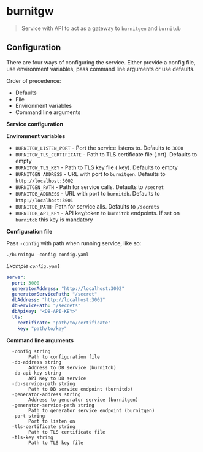 # burnitgw

> Service with API to act as a gateway to `burnitgen` and `burnitdb`

## Configuration

There are four ways of configuring the service. Either provide a config file, use environment variables, pass command line arguments or use defaults.

Order of precedence:

* Defaults
* File
* Environment variables
* Command line arguments

**Service configuration**

**Environment variables**

* `BURNITGW_LISTEN_PORT` - Port the service listens to. Defaults to `3000`
* `BURNITGW_TLS_CERTIFICATE` - Path to TLS certificate file (.crt). Defaults to empty
* `BURNITGW_TLS_KEY` - Path to TLS key file (.key). Defaults to empty
* `BURNITGEN_ADDRESS` - URL with port to `burnitgen`. Defaults to `http://localhost:3002`
* `BURNITGEN_PATH` - Path for service calls. Defaults to `/secret`
* `BURNITDB_ADDRESS` - URL with port to `burnitdb`. Defaults to `http://localhost:3001`
* `BURNITDB_PATH`- Path for service alls. Defaults to `/secrets`
* `BURNITDB_API_KEY` - API key/token to `burnitdb` endpoints. If set on `burnitdb` this key is mandatory

**Configuration file**

Pass `-config` with path when running service, like so:
```
./burnitgw -config config.yaml
```

*Example `config.yaml`*

```yaml
server:
  port: 3000
  generatorAddress: "http://localhost:3002"
  generatorServicePath: "/secret"
  dbAddress: "http://localhost:3001"
  dbServicePath: "/secrets"
  dbApiKey: "<DB-API-KEY>"
  tls:
    certificate: "path/to/certificate"
    key: "path/to/key"
```

**Command line arguments**

```shell
  -config string
        Path to configuration file
  -db-address string
        Address to DB service (burnitdb)
  -db-api-key string
        API Key to DB service
  -db-service-path string
        Path to DB service endpoint (burnitdb)
  -generator-address string
        Address to generator service (burnitgen)
  -generator-service-path string
        Path to generator service endpoint (burnitgen)
  -port string
        Port to listen on
  -tls-certificate string
        Path to TLS certificate file
  -tls-key string
        Path to TLS key file
```
